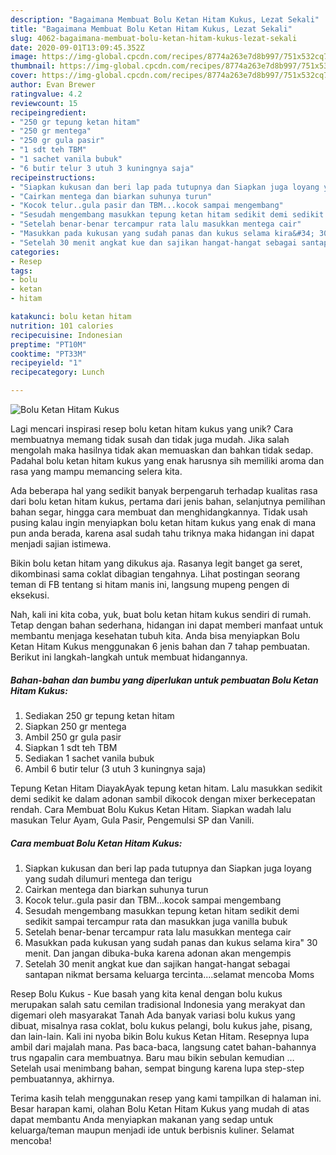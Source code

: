 ```yaml
---
description: "Bagaimana Membuat Bolu Ketan Hitam Kukus, Lezat Sekali"
title: "Bagaimana Membuat Bolu Ketan Hitam Kukus, Lezat Sekali"
slug: 4062-bagaimana-membuat-bolu-ketan-hitam-kukus-lezat-sekali
date: 2020-09-01T13:09:45.352Z
image: https://img-global.cpcdn.com/recipes/8774a263e7d8b997/751x532cq70/bolu-ketan-hitam-kukus-foto-resep-utama.jpg
thumbnail: https://img-global.cpcdn.com/recipes/8774a263e7d8b997/751x532cq70/bolu-ketan-hitam-kukus-foto-resep-utama.jpg
cover: https://img-global.cpcdn.com/recipes/8774a263e7d8b997/751x532cq70/bolu-ketan-hitam-kukus-foto-resep-utama.jpg
author: Evan Brewer
ratingvalue: 4.2
reviewcount: 15
recipeingredient:
- "250 gr tepung ketan hitam"
- "250 gr mentega"
- "250 gr gula pasir"
- "1 sdt teh TBM"
- "1 sachet vanila bubuk"
- "6 butir telur 3 utuh 3 kuningnya saja"
recipeinstructions:
- "Siapkan kukusan dan beri lap pada tutupnya dan Siapkan juga loyang yang sudah dilumuri mentega dan terigu"
- "Cairkan mentega dan biarkan suhunya turun"
- "Kocok telur..gula pasir dan TBM...kocok sampai mengembang"
- "Sesudah mengembang masukkan tepung ketan hitam sedikit demi sedikit sampai tercampur rata dan masukkan juga vanilla bubuk"
- "Setelah benar-benar tercampur rata lalu masukkan mentega cair"
- "Masukkan pada kukusan yang sudah panas dan kukus selama kira&#34; 30 menit. Dan jangan dibuka-buka karena adonan akan mengempis"
- "Setelah 30 menit angkat kue dan sajikan hangat-hangat sebagai santapan nikmat bersama keluarga tercinta....selamat mencoba Moms"
categories:
- Resep
tags:
- bolu
- ketan
- hitam

katakunci: bolu ketan hitam 
nutrition: 101 calories
recipecuisine: Indonesian
preptime: "PT10M"
cooktime: "PT33M"
recipeyield: "1"
recipecategory: Lunch

---
```



![Bolu Ketan Hitam Kukus](https://img-global.cpcdn.com/recipes/8774a263e7d8b997/751x532cq70/bolu-ketan-hitam-kukus-foto-resep-utama.jpg)

Lagi mencari inspirasi resep bolu ketan hitam kukus yang unik? Cara membuatnya memang tidak susah dan tidak juga mudah. Jika salah mengolah maka hasilnya tidak akan memuaskan dan bahkan tidak sedap. Padahal bolu ketan hitam kukus yang enak harusnya sih memiliki aroma dan rasa yang mampu memancing selera kita.

Ada beberapa hal yang sedikit banyak berpengaruh terhadap kualitas rasa dari bolu ketan hitam kukus, pertama dari jenis bahan, selanjutnya pemilihan bahan segar, hingga cara membuat dan menghidangkannya. Tidak usah pusing kalau ingin menyiapkan bolu ketan hitam kukus yang enak di mana pun anda berada, karena asal sudah tahu triknya maka hidangan ini dapat menjadi sajian istimewa.

Bikin bolu ketan hitam yang dikukus aja. Rasanya legit banget ga seret, dikombinasi sama coklat dibagian tengahnya. Lihat postingan seorang teman di FB tentang si hitam manis ini, langsung mupeng pengen di eksekusi.


Nah, kali ini kita coba, yuk, buat bolu ketan hitam kukus sendiri di rumah. Tetap dengan bahan sederhana, hidangan ini dapat memberi manfaat untuk membantu menjaga kesehatan tubuh kita. Anda bisa menyiapkan Bolu Ketan Hitam Kukus menggunakan 6 jenis bahan dan 7 tahap pembuatan. Berikut ini langkah-langkah untuk membuat hidangannya.

<!--inarticleads1-->

##### Bahan-bahan dan bumbu yang diperlukan untuk pembuatan Bolu Ketan Hitam Kukus:

1. Sediakan 250 gr tepung ketan hitam
1. Siapkan 250 gr mentega
1. Ambil 250 gr gula pasir
1. Siapkan 1 sdt teh TBM
1. Sediakan 1 sachet vanila bubuk
1. Ambil 6 butir telur (3 utuh 3 kuningnya saja)


Tepung Ketan Hitam DiayakAyak tepung ketan hitam. Lalu masukkan sedikit demi sedikit ke dalam adonan sambil dikocok dengan mixer berkecepatan rendah. Cara Membuat Bolu Kukus Ketan Hitam. Siapkan wadah lalu masukan Telur Ayam, Gula Pasir, Pengemulsi SP dan Vanili. 

<!--inarticleads2-->

##### Cara membuat Bolu Ketan Hitam Kukus:

1. Siapkan kukusan dan beri lap pada tutupnya dan Siapkan juga loyang yang sudah dilumuri mentega dan terigu
1. Cairkan mentega dan biarkan suhunya turun
1. Kocok telur..gula pasir dan TBM...kocok sampai mengembang
1. Sesudah mengembang masukkan tepung ketan hitam sedikit demi sedikit sampai tercampur rata dan masukkan juga vanilla bubuk
1. Setelah benar-benar tercampur rata lalu masukkan mentega cair
1. Masukkan pada kukusan yang sudah panas dan kukus selama kira&#34; 30 menit. Dan jangan dibuka-buka karena adonan akan mengempis
1. Setelah 30 menit angkat kue dan sajikan hangat-hangat sebagai santapan nikmat bersama keluarga tercinta....selamat mencoba Moms


Resep Bolu Kukus - Kue basah yang kita kenal dengan bolu kukus merupakan salah satu cemilan tradisional Indonesia yang merakyat dan digemari oleh masyarakat Tanah Ada banyak variasi bolu kukus yang dibuat, misalnya rasa coklat, bolu kukus pelangi, bolu kukus jahe, pisang, dan lain-lain. Kali ini nyoba bikin Bolu kukus Ketan Hitam. Resepnya lupa ambil dari majalah mana. Pas baca-baca, langsung catet bahan-bahannya trus ngapalin cara membuatnya. Baru mau bikin sebulan kemudian … Setelah usai menimbang bahan, sempat bingung karena lupa step-step pembuatannya, akhirnya. 

Terima kasih telah menggunakan resep yang kami tampilkan di halaman ini. Besar harapan kami, olahan Bolu Ketan Hitam Kukus yang mudah di atas dapat membantu Anda menyiapkan makanan yang sedap untuk keluarga/teman maupun menjadi ide untuk berbisnis kuliner. Selamat mencoba!
